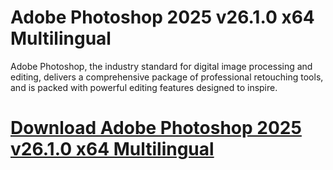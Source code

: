 # Adobe Photoshop 2025 v26.1.0 x64 Multilingual

Adobe Photoshop, the industry standard for digital image processing and editing, delivers a comprehensive package of professional retouching tools, and is packed with powerful editing features designed to inspire.

# [Download Adobe Photoshop 2025 v26.1.0 x64 Multilingual](https://developer.team/software/35051-adobe-photoshop-2025-v2610-x64-multilingual.html)
